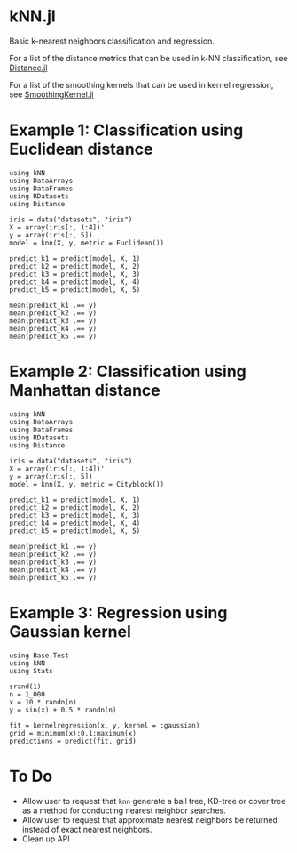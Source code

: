 kNN.jl
======

Basic k-nearest neighbors classification and regression.

For a list of the distance metrics that can be used in k-NN classification, see [Distance.jl](https://github.com/lindahua/Distance.jl)

For a list of the smoothing kernels that can be used in kernel regression, see [SmoothingKernel.jl](https://github.com/johnmyleswhite/SmoothingKernels.jl)

# Example 1: Classification using Euclidean distance

    using kNN
    using DataArrays
    using DataFrames
    using RDatasets
    using Distance

    iris = data("datasets", "iris")
    X = array(iris[:, 1:4])'
    y = array(iris[:, 5])
    model = knn(X, y, metric = Euclidean())

    predict_k1 = predict(model, X, 1)
    predict_k2 = predict(model, X, 2)
    predict_k3 = predict(model, X, 3)
    predict_k4 = predict(model, X, 4)
    predict_k5 = predict(model, X, 5)

    mean(predict_k1 .== y)
    mean(predict_k2 .== y)
    mean(predict_k3 .== y)
    mean(predict_k4 .== y)
    mean(predict_k5 .== y)

# Example 2: Classification using Manhattan distance

    using kNN
    using DataArrays
    using DataFrames
    using RDatasets
    using Distance

    iris = data("datasets", "iris")
    X = array(iris[:, 1:4])'
    y = array(iris[:, 5])
    model = knn(X, y, metric = Cityblock())

    predict_k1 = predict(model, X, 1)
    predict_k2 = predict(model, X, 2)
    predict_k3 = predict(model, X, 3)
    predict_k4 = predict(model, X, 4)
    predict_k5 = predict(model, X, 5)

    mean(predict_k1 .== y)
    mean(predict_k2 .== y)
    mean(predict_k3 .== y)
    mean(predict_k4 .== y)
    mean(predict_k5 .== y)

# Example 3: Regression using Gaussian kernel

    using Base.Test
    using kNN
    using Stats

    srand(1)
    n = 1_000
    x = 10 * randn(n)
    y = sin(x) + 0.5 * randn(n)

    fit = kernelregression(x, y, kernel = :gaussian)
    grid = minimum(x):0.1:maximum(x)
    predictions = predict(fit, grid)

# To Do

* Allow user to request that `knn` generate a ball tree, KD-tree or cover tree as a method for conducting nearest neighbor searches.
* Allow user to request that approximate nearest neighbors be returned instead of exact nearest neighbors.
* Clean up API


